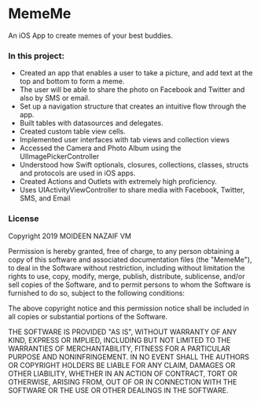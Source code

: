 # MemeMe
An iOS App to create memes of your best buddies.

### In this project:

- Created an app that enables a user to take a picture, and add text at the top and bottom to form a meme. 
- The user will be able to share the photo on Facebook and Twitter and also by SMS or email.
- Set up a navigation structure that creates an intuitive flow through the app.
- Built tables with datasources and delegates.
- Created custom table view cells.
- Implemented user interfaces with tab views and collection views
- Accessed the Camera and Photo Album using the UIImagePickerController
- Understood how Swift optionals, closures, collections, classes, structs and protocols are used in iOS apps.
- Created Actions and Outlets with extremely high proficiency.
- Uses UIActivityViewController to share media with Facebook, Twitter, SMS, and Email


### License

Copyright 2019 MOIDEEN NAZAIF VM

Permission is hereby granted, free of charge, to any person obtaining a copy of this software and associated documentation files (the "MemeMe"), to deal in the Software without restriction, including without limitation the rights to use, copy, modify, merge, publish, distribute, sublicense, and/or sell copies of the Software, and to permit persons to whom the Software is furnished to do so, subject to the following conditions:

The above copyright notice and this permission notice shall be included in all copies or substantial portions of the Software.

THE SOFTWARE IS PROVIDED "AS IS", WITHOUT WARRANTY OF ANY KIND, EXPRESS OR IMPLIED, INCLUDING BUT NOT LIMITED TO THE WARRANTIES OF MERCHANTABILITY, FITNESS FOR A PARTICULAR PURPOSE AND NONINFRINGEMENT. IN NO EVENT SHALL THE AUTHORS OR COPYRIGHT HOLDERS BE LIABLE FOR ANY CLAIM, DAMAGES OR OTHER LIABILITY, WHETHER IN AN ACTION OF CONTRACT, TORT OR OTHERWISE, ARISING FROM, OUT OF OR IN CONNECTION WITH THE SOFTWARE OR THE USE OR OTHER DEALINGS IN THE SOFTWARE.
